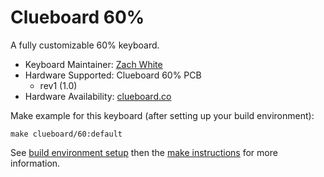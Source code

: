 # Clueboard 60%

A fully customizable 60% keyboard.

* Keyboard Maintainer: [Zach White](https://github.com/skullydazed)
* Hardware Supported: Clueboard 60% PCB
  * rev1 (1.0)
* Hardware Availability: [clueboard.co](https://clueboard.co/)

Make example for this keyboard (after setting up your build environment):

    make clueboard/60:default

See [build environment setup](https://docs.qmk.fm/build_environment_setup.html) then the [make instructions](https://docs.qmk.fm/make_instructions.html) for more information.
